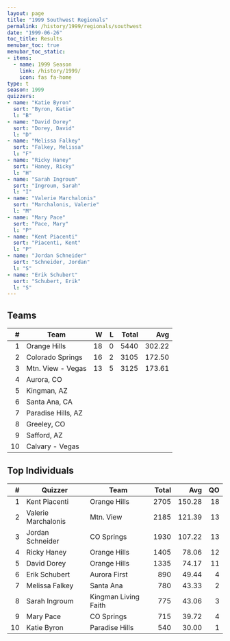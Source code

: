 ```yaml
---
layout: page
title: "1999 Southwest Regionals"
permalink: /history/1999/regionals/southwest
date: "1999-06-26"
toc_title: Results
menubar_toc: true
menubar_toc_static:
- items:
  - name: 1999 Season
    link: /history/1999/
    icon: fas fa-home
type: t
season: 1999
quizzers:
- name: "Katie Byron"
  sort: "Byron, Katie"
  l: "B"
- name: "David Dorey"
  sort: "Dorey, David"
  l: "D"
- name: "Melissa Falkey"
  sort: "Falkey, Melissa"
  l: "F"
- name: "Ricky Haney"
  sort: "Haney, Ricky"
  l: "H"
- name: "Sarah Ingroum"
  sort: "Ingroum, Sarah"
  l: "I"
- name: "Valerie Marchalonis"
  sort: "Marchalonis, Valerie"
  l: "M"
- name: "Mary Pace"
  sort: "Pace, Mary"
  l: "P"
- name: "Kent Piacenti"
  sort: "Piacenti, Kent"
  l: "P"
- name: "Jordan Schneider"
  sort: "Schneider, Jordan"
  l: "S"
- name: "Erik Schubert"
  sort: "Schubert, Erik"
  l: "S"
---
```


## Teams

|    # | Team               |    W |    L | Total |    Avg |
| ---: | ------------------ | ---: | ---: | ----: | -----: |
|    1 | Orange Hills       |   18 |    0 |  5440 | 302.22 |
|    2 | Colorado Springs   |   16 |    2 |  3105 | 172.50 |
|    3 | Mtn. View - Vegas  |   13 |    5 |  3125 | 173.61 |
|    4 | Aurora, CO         |      |      |       |        |
|    5 | Kingman, AZ        |      |      |       |        |
|    6 | Santa Ana, CA      |      |      |       |        |
|    7 | Paradise Hills, AZ |      |      |       |        |
|    8 | Greeley, CO        |      |      |       |        |
|    9 | Safford, AZ        |      |      |       |        |
|   10 | Calvary - Vegas    |      |      |       |        |

## Top Individuals

|    # | Quizzer             | Team                 | Total |    Avg |   QO |
| ---: | ------------------- | -------------------- | ----: | -----: | ---: |
|    1 | Kent Piacenti       | Orange Hills         |  2705 | 150.28 |   18 |
|    2 | Valerie Marchalonis | Mtn. View            |  2185 | 121.39 |   13 |
|    3 | Jordan Schneider    | CO Springs           |  1930 | 107.22 |   13 |
|    4 | Ricky Haney         | Orange Hills         |  1405 |  78.06 |   12 |
|    5 | David Dorey         | Orange Hills         |  1335 |  74.17 |   11 |
|    6 | Erik Schubert       | Aurora First         |   890 |  49.44 |    4 |
|    7 | Melissa Falkey      | Santa Ana            |   780 |  43.33 |    2 |
|    8 | Sarah Ingroum       | Kingman Living Faith |   775 |  43.06 |    3 |
|    9 | Mary Pace           | CO Springs           |   715 |  39.72 |    4 |
|   10 | Katie Byron         | Paradise Hills       |   540 |  30.00 |    1 |